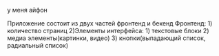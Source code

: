 у меня айфон


Приложение состоит из двух частей фронтенд и бекенд 
Фронтенд: 1) количество страниц 2)Элементы интерфейса: 1) текстовые блоки 2) медиа элементы(картинки, видео) 3) кнопки(выпадающий список, радиальный список)

